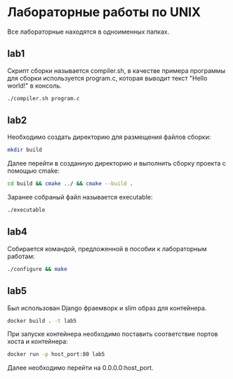 # Лабораторные работы по UNIX

Все лабораторные находятся в одноименных папках.

## lab1
Скрипт сборки называется compiler.sh, в качестве примера программы для сборки используется 
program.c, которая выводит текст "Hello world!" в консоль.
```bash
./compiler.sh program.c
```

## lab2

Необходимо создать директорию для размещения файлов сборки:
```bash
mkdir build
```

Далее перейти в созданную директорию и выполнить сборку проекта с помощью cmake:
```bash
cd build && cmake ../ && cmake --build .
```

Заранее собраный файл называется executable:
```bash
./executable
```

## lab4

Собирается командой, предложенной в пособии к лабораторным работам:
```bash
./configure && make
```
## lab5

Был использован Django фраемворк и slim образ для контейнера.
```bash
docker build . -t lab5
```

При запуске контейнера необходимо поставить соответствие портов хоста и контейнера:
```bash
docker run -p host_port:80 lab5
```

Далее необходимо перейти на 0.0.0.0:host_port.
